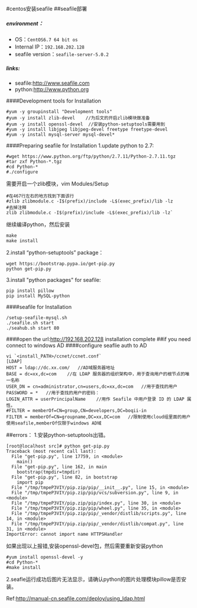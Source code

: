 #centos安装seafile
##seafile部署
##### environment：
- OS：`CentOS6.7 64 bit os `
- Internal IP：`192.168.202.128`
- seafile version：`seafile-server-5.0.2`

##### links:
- seafile:<http://www.seafile.com>
- python:<http://www.python.org>

####Development tools for Installation

```
#yum -y groupinstall "Development tools"
#yum -y install zlib-devel    //为后文的开启zlib模块做准备
#yum -y install openssl-devel  //安装python-setuptools需要用到
#yum -y install libjpeg libjpeg-devel freetype freetype-devel
#yum -y install mysql-server mysql-devel*
```
####Preparing seafile for Installation
1.update python to 2.7:

```
#wget https://www.python.org/ftp/python/2.7.11/Python-2.7.11.tgz
#tar zxf Python-*.tgz
#cd Python-*
#./configure
```
需要开启一个zlib模块，vim Modules/Setup

```
#在467行左右的地方找到下面该行
#zlib zlibmodule.c -I$(prefix)/include -L$(exec_prefix)/lib -lz
#去掉注释
zlib zlibmodule.c -I$(prefix)/include -L$(exec_prefix)/lib -lz`
```
继续编译python，然后安装

```
make
make install
```
2.install “python-setuptools” package：

```
wget https://bootstrap.pypa.io/get-pip.py
python get-pip.py
```
3.install "python packages" for seafile:

```
pip install pillow
pip install MySQL-python
```

####seafile for Installation
```
/setup-seafile-mysql.sh
./seafile.sh start
./seahub.sh start 80
```
####open the url:<http://192.168.202.128>
installation complete
##if you need connect to windows AD
####configure seaflie auth to AD
```
vi `<install_PATH>/ccnet/ccnet.conf`
[LDAP]
HOST = ldap://dc.xx.com/   //AD域服务器地址
BASE = dc=xx,dc=com    //在 LDAP 服务器的组织架构中，用于查询用户的根节点的唯一名称
USER_DN = cn=administrator,cn=users,dc=xx,dc=com   //用于查找的用户
PASSWORD = *   //用于查找的用户的密码：
LOGIN_ATTR = userPrincipalName    //用作 Seafile 中用户登录 ID 的 LDAP 属性。
#FILTER = memberOf=CN=group,CN=developers,DC=boqii-in
FILTER = memberOf=CN=groupname,DC=xx,DC=com   //限制使用cloud组里面的用户使用seafile,memberOf仅限于windows AD域
```

##errors：
1.安装python-setuptools出错。
```
[root@localhost src]# python get-pip.py
Traceback (most recent call last):
  File "get-pip.py", line 17759, in <module>
    main()
  File "get-pip.py", line 162, in main
    bootstrap(tmpdir=tmpdir)
  File "get-pip.py", line 82, in bootstrap
    import pip
  File "/tmp/tmpeP3VIY/pip.zip/pip/__init__.py", line 15, in <module>
  File "/tmp/tmpeP3VIY/pip.zip/pip/vcs/subversion.py", line 9, in <module>
  File "/tmp/tmpeP3VIY/pip.zip/pip/index.py", line 30, in <module>
  File "/tmp/tmpeP3VIY/pip.zip/pip/wheel.py", line 35, in <module>
  File "/tmp/tmpeP3VIY/pip.zip/pip/_vendor/distlib/scripts.py", line 14, in <module>
  File "/tmp/tmpeP3VIY/pip.zip/pip/_vendor/distlib/compat.py", line 31, in <module>
ImportError: cannot import name HTTPSHandler
```
如果出现以上报错,安装openssl-devel包，然后需要重新安装python
```
#yum install openssl-devel -y
#cd Python-*
#make install
```
2.seafle运行成功后图片无法显示，请确认python的图片处理模块pillow是否安装。

Ref:<http://manual-cn.seafile.com/deploy/using_ldap.html>
